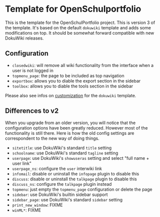 # Template for OpenSchulportfolio

This is the template for the OpenSchulPortfolio project. This is version 3 of the template. It's based on the default `dokuwiki` template and adds some modifications on top. It should be somewhat forward compatible with new DokuWiki releases.

## Configuration

* `closedwiki`: will remove all wiki functionality from the interface when a user is not logged in
* `topmenu_page`: the page to be included as top navigation
* `exportbox`: allows you to diable the export section in the sidebar
* `toolbox`: allows you to diable the tools section in the sidebar

Please also see infos on [customization](https://www.dokuwiki.org/template:dokuwiki#customizing) for the `dokuwiki` template.

## Differences to v2

When you upgrade from an older version, you will notice that the configuration options have been greatly reduced. However most of the functionality is still there. Here is how the old config settings are correspondent to the new way of doing things.

* `sitetitle`: use DokuWiki's standard `title` setting
* `schoolname`: use DokuWiki's standard `tagline` setting
* `userpage`: use DokuWiki's `showuseras` setting and select "full name + user link"
* `userpage_ns`: configure the `user` interwiki link
* `infomail`: disable or uninstall the `infopage` plugin to disable this
* `discuss`: disable or uninstall the `talkpage` plugin to disable this
* `discuss_ns`: configure the `talkpage` plugin instead
* `topmenu`: just empty the `topmenu_page` configuration or delete the page
* `sidebar`: use DokuWiki's builtin sidebar support
* `sidebar_page`: use DokuWiki's standard `sidebar` setting
* `print_new_window`: FIXME
* `winML*`: FIXME

 
